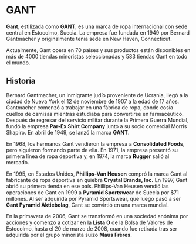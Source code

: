 <!-- # in-pairs-exercise -->

# GANT

**Gant**, estilizada como **GANT**, es una marca de ropa internacional con sede central en Estocolmo, Suecia. La empresa fue fundada en 1949 por Bernard Gantmacher y originalmente tenía sede en New Haven, Connecticut.

Actualmente, Gant opera en 70 países y sus productos están disponibles en más de 4000 tiendas minoristas seleccionadas y 583 tiendas Gant en todo el mundo.

## Historia

Bernard Gantmacher, un inmigrante judío proveniente de Ucrania, llegó a la ciudad de Nueva York el 12 de noviembre de 1907 a la edad de 17 años. Gantmacher comenzó a trabajar en una fábrica de ropa, donde cosía cuellos de camisas mientras estudiaba para convertirse en farmacéutico. Después de regresar del servicio militar durante la Primera Guerra Mundial, fundó la empresa **Par-Ex Shirt Company** junto a su socio comercial Morris Shapiro. En abril de 1949, se lanzó la marca **GANT**.

En 1968, los hermanos Gant vendieron la empresa a **Consolidated Foods**, pero siguieron formando parte de ella. En 1971, la empresa presentó su primera línea de ropa deportiva y, en 1974, la marca **Rugger** salió al mercado.

En 1995, en Estados Unidos, **Phillips-Van Heusen** compró la marca Gant al fabricante de ropa deportiva en quiebra **Crystal Brands, Inc.** En 1997, Gant abrió su primera tienda en ese país. Phillips-Van Heusen vendió las operaciones de Gant en 1999 a **Pyramid Sportswear** de Suecia por $71 millones. Al ser adquirida por Pyramid Sportswear, que luego pasó a ser **Gant Pyramid Aktiebolag**, Gant se convirtió en una marca mundial.

En la primavera de 2006, Gant se transformó en una sociedad anónima por acciones y comenzó a cotizar en la **Lista O** de la Bolsa de Valores de Estocolmo, hasta el 20 de marzo de 2008, cuando fue retirada tras ser adquirida por el grupo minorista suizo **Maus Frères**.

